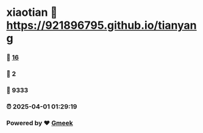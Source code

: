 # xiaotian :link: https://921896795.github.io/tianyang 
### :page_facing_up: [16](https://921896795.github.io/tianyang/tag.html) 
### :speech_balloon: 2 
### :hibiscus: 9333 
### :alarm_clock: 2025-04-01 01:29:19 
### Powered by :heart: [Gmeek](https://github.com/Meekdai/Gmeek)
